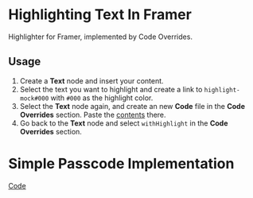 # Highlighting Text In Framer

Highlighter for Framer, implemented by Code Overrides.

## Usage
1. Create a **Text** node and insert your content.
2. Select the text you want to highlight and create a link to `highlight-mock#000` with `#000` as the highlight color.
3. Select the **Text** node again, and create an new **Code** file in the **Code Overrides** section. Paste the [contents](./with-highlight.tsx) there.
4. Go back to the **Text** node and select `withHighlight` in the **Code Overrides** section.

# Simple Passcode Implementation
[Code](./with-passcode.tsx)
